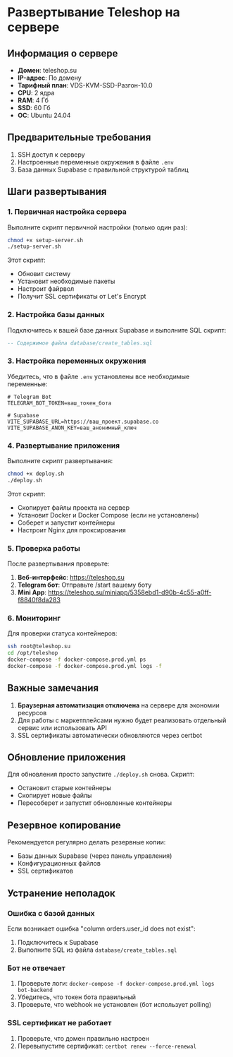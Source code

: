 # Развертывание Teleshop на сервере

## Информация о сервере
- **Домен**: teleshop.su
- **IP-адрес**: По домену
- **Тарифный план**: VDS-KVM-SSD-Разгон-10.0
- **CPU**: 2 ядра
- **RAM**: 4 Гб
- **SSD**: 60 Гб
- **ОС**: Ubuntu 24.04

## Предварительные требования

1. SSH доступ к серверу
2. Настроенные переменные окружения в файле `.env`
3. База данных Supabase с правильной структурой таблиц

## Шаги развертывания

### 1. Первичная настройка сервера

Выполните скрипт первичной настройки (только один раз):

```bash
chmod +x setup-server.sh
./setup-server.sh
```

Этот скрипт:
- Обновит систему
- Установит необходимые пакеты
- Настроит файрвол
- Получит SSL сертификаты от Let's Encrypt

### 2. Настройка базы данных

Подключитесь к вашей базе данных Supabase и выполните SQL скрипт:

```sql
-- Содержимое файла database/create_tables.sql
```

### 3. Настройка переменных окружения

Убедитесь, что в файле `.env` установлены все необходимые переменные:

```env
# Telegram Bot
TELEGRAM_BOT_TOKEN=ваш_токен_бота

# Supabase
VITE_SUPABASE_URL=https://ваш_проект.supabase.co
VITE_SUPABASE_ANON_KEY=ваш_анонимный_ключ
```

### 4. Развертывание приложения

Выполните скрипт развертывания:

```bash
chmod +x deploy.sh
./deploy.sh
```

Этот скрипт:
- Скопирует файлы проекта на сервер
- Установит Docker и Docker Compose (если не установлены)
- Соберет и запустит контейнеры
- Настроит Nginx для проксирования

### 5. Проверка работы

После развертывания проверьте:

1. **Веб-интерфейс**: https://teleshop.su
2. **Telegram бот**: Отправьте /start вашему боту
3. **Mini App**: https://teleshop.su/miniapp/5358ebd1-d90b-4c55-a0ff-f8840f8da283

### 6. Мониторинг

Для проверки статуса контейнеров:

```bash
ssh root@teleshop.su
cd /opt/teleshop
docker-compose -f docker-compose.prod.yml ps
docker-compose -f docker-compose.prod.yml logs -f
```

## Важные замечания

1. **Браузерная автоматизация отключена** на сервере для экономии ресурсов
2. Для работы с маркетплейсами нужно будет реализовать отдельный сервис или использовать API
3. SSL сертификаты автоматически обновляются через certbot

## Обновление приложения

Для обновления просто запустите `./deploy.sh` снова. Скрипт:
- Остановит старые контейнеры
- Скопирует новые файлы
- Пересоберет и запустит обновленные контейнеры

## Резервное копирование

Рекомендуется регулярно делать резервные копии:
- Базы данных Supabase (через панель управления)
- Конфигурационных файлов
- SSL сертификатов

## Устранение неполадок

### Ошибка с базой данных
Если возникает ошибка "column orders.user_id does not exist":
1. Подключитесь к Supabase
2. Выполните SQL из файла `database/create_tables.sql`

### Бот не отвечает
1. Проверьте логи: `docker-compose -f docker-compose.prod.yml logs bot-backend`
2. Убедитесь, что токен бота правильный
3. Проверьте, что webhook не установлен (бот использует polling)

### SSL сертификат не работает
1. Проверьте, что домен правильно настроен
2. Перевыпустите сертификат: `certbot renew --force-renewal`
